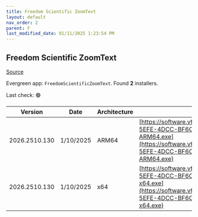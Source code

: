 ```yaml
---
title: Freedom Scientific ZoomText
layout: default
nav_order: 2
parent: F
last_modified_date: 01/11/2025 1:23:54 PM
---
```


## Freedom Scientific ZoomText

[Source](https://www.freedomscientific.com/products/software/zoomtext/)

Evergreen app: `FreedomScientificZoomText`. Found **2** installers.

Last check: 🟢

| Version       | Date      | Architecture | URI                                                                                                                                                                                                                                                                                |
| ------------- | --------- | ------------ | ---------------------------------------------------------------------------------------------------------------------------------------------------------------------------------------------------------------------------------------------------------------------------------- |
| 2026.2510.130 | 1/10/2025 | ARM64        | [https://software.vfo.digital/ZoomText/2026/2026.2510.130.400/ED855372-5EFE-4DCC-BF6C-C5EDD4F12DB2/ZT2026.2510.130.400-Offline-ARM64.exe](https://software.vfo.digital/ZoomText/2026/2026.2510.130.400/ED855372-5EFE-4DCC-BF6C-C5EDD4F12DB2/ZT2026.2510.130.400-Offline-ARM64.exe) |
| 2026.2510.130 | 1/10/2025 | x64          | [https://software.vfo.digital/ZoomText/2026/2026.2510.130.400/ED855372-5EFE-4DCC-BF6C-C5EDD4F12DB2/ZT2026.2510.130.400-Offline-x64.exe](https://software.vfo.digital/ZoomText/2026/2026.2510.130.400/ED855372-5EFE-4DCC-BF6C-C5EDD4F12DB2/ZT2026.2510.130.400-Offline-x64.exe)     |
